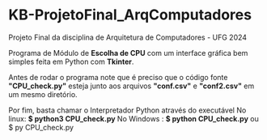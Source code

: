 # KB-ProjetoFinal_ArqComputadores
Projeto Final da disciplina de Arquitetura de Computadores - UFG 2024


Programa de Módulo de **Escolha de CPU** com um interface gráfica bem simples
feita em Python com **Tkinter**.

Antes de rodar o programa note que é preciso que o código fonte **"CPU_check.py"**
esteja junto aos arquivos **"conf.csv"** e **"conf2.csv"** em um mesmo diretório.

Por fim, basta chamar o Interpretador Python através do executável
No linux: **$ python3 CPU_check.py**
No Windows : **$ python CPU_check.py**
             ou   $ py CPU_check.py
